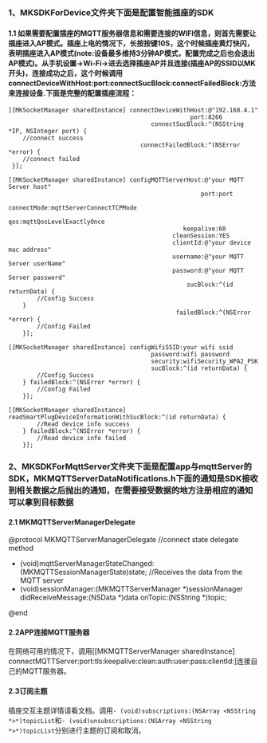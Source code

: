 ### 1、MKSDKForDevice文件夹下面是配置智能插座的SDK

#### 1.1 如果需要配置插座的MQTT服务器信息和需要连接的WIFI信息，则首先需要让插座进入AP模式。插座上电的情况下，长按按键10S，这个时候插座黄灯快闪，表明插座进入AP模式(note:设备最多维持3分钟AP模式，配置完成之后也会退出AP模式)。从手机设置->Wi-Fi->进去选择插座AP并且连接(插座AP的SSID以MK开头)，连接成功之后，这个时候调用connectDeviceWithHost:port:connectSucBlock:connectFailedBlock:方法来连接设备.下面是完整的配置插座流程：

```
[[MKSocketManager sharedInstance] connectDeviceWithHost:@"192.168.4.1"
                                                   port:8266
                                        connectSucBlock:^(NSString *IP, NSInteger port) {
    //connect success
                                     connectFailedBlock:^(NSError *error) {
    //connect failed
 }];
```

```
[[MKSocketManager sharedInstance] configMQTTServerHost:@"your MQTT Server host"
                                                      port:port
                                               connectMode:mqttServerConnectTCPMode
                                                       qos:mqttQosLevelExactlyOnce
                                                 keepalive:60
                                              cleanSession:YES
                                              clientId:@"your device mac address"
                                              username:@"your MQTT Server userName" 
                                              password:@"your MQTT Server password"
                                                  sucBlock:^(id returnData) {
        //Config Success
    }
                                               failedBlock:^(NSError *error) {
        //Config Failed
    }];
```

```
[[MKSocketManager sharedInstance] configWifiSSID:your wifi ssid
                                        password:wifi password
                                        security:wifiSecurity_WPA2_PSK
                                        sucBlock:^(id returnData) {
        //Config Success
    } failedBlock:^(NSError *error) {
        //Config Failed
    }];
```

```
[[MKSocketManager sharedInstance] readSmartPlugDeviceInformationWithSucBlock:^(id returnData) {
        //Read device info success
    } failedBlock:^(NSError *error) {
        //Read device info failed
    }];
```

### 2、MKSDKForMqttServer文件夹下面是配置app与mqttServer的SDK，MKMQTTServerDataNotifications.h下面的通知是SDK接收到相关数据之后抛出的通知，在需要接受数据的地方注册相应的通知可以拿到目标数据
#### 2.1 MKMQTTServerManagerDelegate
  @protocol MKMQTTServerManagerDelegate <NSObject>
//connect state delegate method
- (void)mqttServerManagerStateChanged:(MKMQTTSessionManagerState)state;
//Receives the data from the MQTT server 
- (void)sessionManager:(MKMQTTServerManager *)sessionManager didReceiveMessage:(NSData *)data onTopic:(NSString *)topic;

@end
#### 2.2APP连接MQTT服务器
在网络可用的情况下，调用[[MKMQTTServerManager sharedInstance] connectMQTTServer:port:tls:keepalive:clean:auth:user:pass:clientId:]连接自己的MQTT服务器。
#### 2.3订阅主题
插座交互主题详情请看文档。调用```- (void)subscriptions:(NSArray <NSString *>*)topicList```和```- (void)unsubscriptions:(NSArray <NSString *>*)topicList```分别进行主题的订阅和取消。
